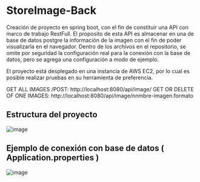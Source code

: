 # StoreImage-Back

Creación de proyecto en spring boot, con el fin de constituir una API con marco de trabajo RestFull. El proposito de esta API es almacenar en una de base de datos postgre la información de la imagen con el fin de poder visualizarla en el navegador.
Dentro de los archivos en el repositorio, se omite por seguridad la configuración real para la conexión con la base de datos, pero se agrega una configuración a modo de ejemplo.

El proyecto está desplegado en una instancia de AWS EC2, por lo cual es posible realizar pruebas en su herramienta de preferencia.

GET ALL IMAGES /POST: http://localhost:8080/api/image/
GET OR DELETE OF ONE IMAGES: http://localhost:8080/api/image/nnmbre-imagen.formato

## Estructura del proyecto

![image](https://user-images.githubusercontent.com/71468355/214082059-4d58db7e-2d33-411c-899f-9e4a05225b53.png)

## Ejemplo de conexión con base de datos ( Application.properties )

![image](https://user-images.githubusercontent.com/71468355/214085448-9d69b1b6-dce1-4c89-a0ee-8c7dcc59d701.png)

